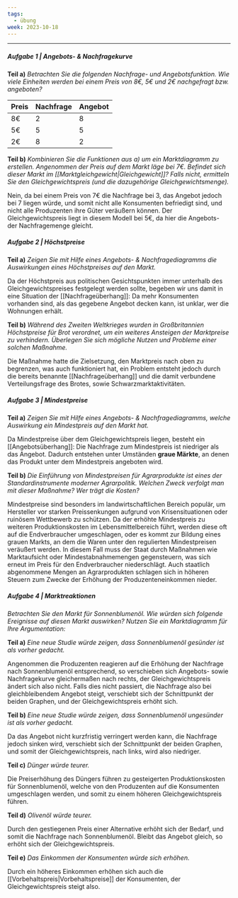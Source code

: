 ```yaml
---
tags:
  - übung
week: 2023-10-18
---
```

***

##### Aufgabe 1 | Angebots- & Nachfragekurve

**Teil a)**
*Betrachten Sie die folgenden Nachfrage- und Angebotsfunktion. Wie viele Einheiten werden bei einem Preis von 8€, 5€ und 2€ nachgefragt bzw. angeboten?*

| Preis | Nachfrage | Angebot |
| ----- | --------- | ------- |
| 8€    | 2         | 8       |
| 5€    | 5         | 5       |
| 2€    | 8         | 2       |


**Teil b)**
*Kombinieren Sie die Funktionen aus a) um ein Marktdiagramm zu erstellen. Angenommen der Preis auf dem Markt läge bei 7€. Befindet sich dieser Markt im [[Marktgleichgewicht|Gleichgewicht]]? Falls nicht, ermitteln Sie den Gleichgewichtspreis (und die dazugehörige Gleichgewichtsmenge).*

Nein, da bei einem Preis von 7€ die Nachfrage bei 3, das Angebot jedoch bei 7 liegen würde, und somit nicht alle Konsumenten befriedigt sind, und nicht alle Produzenten ihre Güter veräußern können.
Der Gleichgewichtspreis liegt in diesem Modell bei 5€, da hier die Angebots- der Nachfragemenge gleicht.

##### Aufgabe 2 | Höchstpreise

**Teil a)**
*Zeigen Sie mit Hilfe eines Angebots- & Nachfragediagramms die Auswirkungen eines Höchstpreises auf den Markt.*

Da der Höchstpreis aus politischen Gesichtspunkten immer unterhalb des Gleichgewichtspreises festgelegt werden sollte, begeben wir uns damit in eine Situation der [[Nachfrageüberhang]]: Da mehr Konsumenten vorhanden sind, als das gegebene Angebot decken kann, ist unklar, wer die Wohnungen erhält.

**Teil b)**
*Während des Zweiten Weltkrieges wurden in Großbritannien Höchstpreise für Brot verordnet, um ein weiteres Ansteigen der Marktpreise zu verhindern. Überlegen Sie sich mögliche Nutzen und Probleme einer solchen Maßnahme.*

Die Maßnahme hatte die Zielsetzung, den Marktpreis nach oben zu begrenzen, was auch funktioniert hat, ein Problem entsteht jedoch durch die bereits benannte [[Nachfrageüberhang]] und die damit verbundene Verteilungsfrage des Brotes, sowie Schwarzmarktaktivitäten.

##### Aufgabe 3 | Mindestpreise

**Teil a)**
*Zeigen Sie mit Hilfe eines Angebots- & Nachfragediagramms, welche Auswirkung ein Mindestpreis auf den Markt hat.*

Da Mindestpreise über dem Gleichgewichtspreis liegen, besteht ein [[Angebotsüberhang]]: Die Nachfrage zum Mindestpreis ist niedriger als das Angebot. Dadurch entstehen unter Umständen **graue Märkte**, an denen das Produkt unter dem Mindestpreis angeboten wird.

**Teil b)**
*Die Einführung von Mindestpreisen für Agrarprodukte ist eines der Standardinstrumente moderner Agrarpolitik. Welchen Zweck verfolgt man mit dieser Maßnahme? Wer trägt die Kosten?*

Mindestpreise sind besonders im landwirtschaftlichen Bereich populär, um Hersteller vor starken Preissenkungen aufgrund von Krisensituationen oder ruinösem Wettbewerb zu schützen. Da der erhöhte Mindestpreis zu weiteren Produktionskosten im Lebensmittelbereich führt, werden diese oft auf die Endverbraucher umgeschlagen, oder es kommt zur Bildung eines grauen Markts, an dem die Waren unter den regulierten Mindestpreisen veräußert werden. In diesem Fall muss der Staat durch Maßnahmen wie Marktaufsicht oder Mindestabnahmemengen gegensteuern, was sich erneut im Preis für den Endverbraucher niederschlägt. Auch staatlich abgenommene Mengen an Agrarprodukten schlagen sich in höheren Steuern zum Zwecke der Erhöhung der Produzenteneinkommen nieder.

##### Aufgabe 4 | Marktreaktionen

*Betrachten Sie den Markt für Sonnenblumenöl. Wie würden sich folgende Ereignisse auf diesen Markt auswirken? Nutzen Sie ein Marktdiagramm für Ihre Argumentation:*

**Teil a)**
*Eine neue Studie würde zeigen, dass Sonnenblumenöl gesünder ist als vorher gedacht.*

Angenommen die Produzenten reagieren auf die Erhöhung der Nachfrage nach Sonnenblumenöl entsprechend, so verschieben sich Angebots- sowie Nachfragekurve gleichermaßen nach rechts, der Gleichgewichtspreis ändert sich also nicht.
Falls dies nicht passiert, die Nachfrage also bei gleichbleibendem Angebot steigt, verschiebt sich der Schnittpunkt der beiden Graphen, und der Gleichgewichtspreis erhöht sich.

**Teil b)**
*Eine neue Studie würde zeigen, dass Sonnenblumenöl ungesünder ist als vorher gedacht.*

Da das Angebot nicht kurzfristig verringert werden kann, die Nachfrage jedoch sinken wird, verschiebt sich der Schnittpunkt der beiden Graphen, und somit der Gleichgewichtspreis, nach links, wird also niedriger.

**Teil c)**
*Dünger würde teurer.*

Die Preiserhöhung des Düngers führen zu gesteigerten Produktionskosten für Sonnenblumenöl, welche von den Produzenten auf die Konsumenten umgeschlagen werden, und somit zu einem höheren Gleichgewichtspreis führen.

**Teil d)**
*Olivenöl würde teurer.*

Durch den gestiegenen Preis einer Alternative erhöht sich der Bedarf, und somit die Nachfrage nach Sonnenblumenöl. Bleibt das Angebot gleich, so erhöht sich der Gleichgewichtspreis.

**Teil e)**
*Das Einkommen der Konsumenten würde sich erhöhen.*

Durch ein höheres Einkommen erhöhen sich auch die [[Vorbehaltspreis|Vorbehaltspreise]] der Konsumenten, der Gleichgewichtspreis steigt also.


